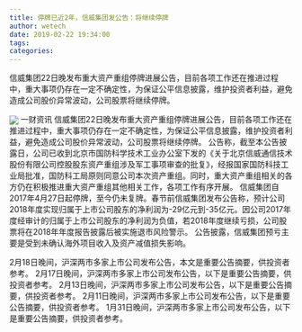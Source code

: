 ```yaml
---
title: 停牌已近2年，信威集团发公告：将继续停牌
author: wetech
date: 2019-02-22 19:34:00
tags: 
categories: 
---
```

信威集团22日晚发布重大资产重组停牌进展公告，目前各项工作还在推进过程中，重大事项仍存在一定不确定性，为保证公平信息披露，维护投资者利益，避免造成公司股价异常波动，公司股票将继续停牌。
<!-- more -->
<img align="center" border="0" src="https://imgcdn.yicai.com/uppics/images/2019/02/20e9494a96a16b84046e4794ef6855cb.jpg" />
一财资讯
信威集团22日晚发布重大资产重组停牌进展公告，目前各项工作还在推进过程中，重大事项仍存在一定不确定性，为保证公平信息披露，维护投资者利益，避免造成公司股价异常波动，公司股票将继续停牌。
公告称，截至本公告披露日，公司已收到北京市国防科学技术工业办公室下发的《关于北京信威通信技术股份有限公司控股股东资产重组涉及军工事项审查的批复》，经报国家国防科技工业局批准，国防科工局原则同意公司本次资产重组。同时，重大资产重组相关的各方仍在积极推进重大资产重组其他相关工作，各项工作有序开展。
信威集团自2017年4月27日起停牌，至今仍未复牌。春节前信威集团发布公告称，预计公司2018年度实现归属于上市公司股东的净利润为-29亿元到-35亿元。因公司2017年度经审计的归属于上市公司股东的净利润为负值，若2018年度继续亏损，公司股票将在2018年年度报告披露后被实施退市风险警示。
公告披露，信威集团预亏主要是受到未确认海外项目收入及资产减值损失影响。
 
 
2月18日晚间，沪深两市多家上市公司发布公告，本文是重要公告摘要，供投资者参考。
2月17日晚间，沪深两市多家上市公司发布公告，以下是重要公告摘要，供投资者参考。
2月13日晚间，沪深两市多家上市公司发布公告，以下是重要公告摘要，供投资者参考。
2月11日晚间，沪深两市多家上市公司发布公告，以下是重要公告摘要，供投资者参考。
1月31日晚间，沪深两市多家上市公司发布公告，以下是重要公告摘要，供投资者参考。
